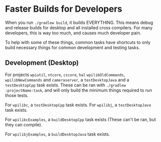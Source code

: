 # Faster Builds for Developers

When you run `./gradlew build`, it builds EVERYTHING. This means debug and release builds for desktop and all installed cross compilers. For many developers, this is way too much, and causes much developer pain.

To help with some of these things, common tasks have shortcuts to only build necessary things for common development and testing tasks.

## Development (Desktop)

For projects `wpiutil`, `ntcore`, `cscore`, `hal` `wpilibOldCommands`, `wpilibNewCommands` and `cameraserver`, a `testDesktopJava` and a `testDesktopCpp` task exists. These can be ran with `./gradlew :projectName:task`, and will only build the minimum things required to run those tests.

For `wpilibc`, a `testDesktopCpp` task exists. For `wpilibj`, a `testDesktopJava` task exists.

For `wpilibcExamples`, a `buildDesktopCpp` task exists (These can't be ran, but they can compile).

For `wpilibjExamples`, a `buildDesktopJava` task exists.